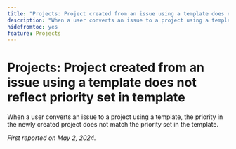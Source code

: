 ```yaml
---
title: "Projects: Project created from an issue using a template does not reflect priority set in template"
description: "When a user converts an issue to a project using a template, the priority in the newly created project does not match the priority set in the template."
hidefromtoc: yes
feature: Projects
---
```


# Projects: Project created from an issue using a template does not reflect priority set in template

When a user converts an issue to a project using a template, the priority in the newly created project does not match the priority set in the template.

_First reported on May 2, 2024._